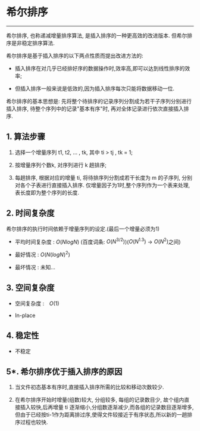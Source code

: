 # 希尔排序
---
希尔排序, 也称递减增量排序算法, 是插入排序的一种更高效的改进版本. 但希尔排序是非稳定排序算法.

希尔排序是基于插入排序的以下两点性质而提出改进方法的:

- 插入排序在对几乎已经排好序的数据操作时,效率高,即可以达到线性排序的效率;

- 但插入排序一般来说是低效的,因为插入排序每次只能将数据移动一位.

希尔排序的基本思想是: 先将整个待排序的记录序列分割成为若干子序列分别进行插入排序, 待整个序列中的记录"基本有序"时, 再对全体记录进行依次直接插入排序.

## 1. 算法步骤

1. 选择一个增量序列 t1, t2, ... , tk, 其中 ti > tj , tk = 1;

2. 按增量序列个数k, 对序列进行 k 趟排序;

3. 每趟排序, 根据对应的增量 ti, 将待排序列分割成若干长度为 m 的子序列, 分别对各个子表进行直接插入排序. 仅增量因子为1时,整个序列作为一个表来处理,表长度即为整个序列的长度.

## 2. 时间复杂度

希尔排序的执行时间依赖于增量序列的设定.(最后一个增量必须为1)

- 平均时间复杂度 : $O(NlogN)$  (百度词条: $O(N^{3/2})$)($O(N^{1.3})$ -> $O(N^{2})$之间)

- 最好情况 : $O(N(logN)^2)$

- 最坏情况 : 未知...

## 3. 空间复杂度

- 空间复杂度 :　$O(1)$

- In-place

## 4. 稳定性

- 不稳定

## 5*. 希尔排序优于插入排序的原因

1. 当文件初态基本有序时,直接插入排序所需的比较和移动次数较少.

2. 在希尔排序开始时增量(组数)较大, 分组较多, 每组的记录数目少, 故个组内直接插入较快,后再增量 ti 逐渐缩小,分组数逐渐减少,而各组的记录数目逐渐增多,但由于已经按ti-1作为距离排过序,使得文件较接近于有序状态,所以新的一趟排序过程也较快.